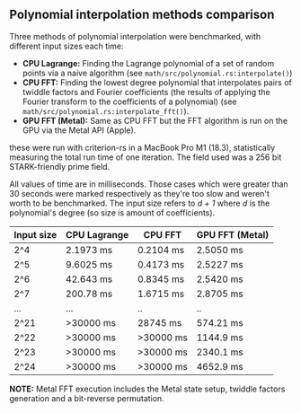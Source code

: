 ## Polynomial interpolation methods comparison

Three methods of polynomial interpolation were benchmarked, with different input sizes each time:

- **CPU Lagrange:** Finding the Lagrange polynomial of a set of random points via a naive algorithm (see `math/src/polynomial.rs:interpolate()`)
- **CPU FFT:** Finding the lowest degree polynomial that interpolates pairs of twiddle factors and Fourier coefficients (the results of applying the Fourier transform to the coefficients of a polynomial) (see `math/src/polynomial.rs:interpolate_fft()`).
- **GPU FFT (Metal):** Same as CPU FFT but the FFT algorithm is run on the GPU via the Metal API (Apple).

these were run with criterion-rs in a MacBook Pro M1 (18.3), statistically measuring the total run time of one iteration. The field used was a 256 bit STARK-friendly prime field.

All values of time are in milliseconds. Those cases which were greater than 30 seconds were marked respectively as they're too slow and weren't worth to be benchmarked. The input size refers to *d + 1* where *d* is the polynomial's degree (so size is amount of coefficients).

| Input size | CPU Lagrange | CPU FFT   | GPU FFT (Metal) |
|------------|--------------|-----------|-----------------|
| 2^4        | 2.1973 ms    | 0.2104 ms | 2.5050 ms       |
| 2^5        | 9.6025 ms    | 0.4173 ms | 2.5227 ms       |
| 2^6        | 42.643 ms    | 0.8345 ms | 2.5420 ms       |
| 2^7        | 200.78 ms    | 1.6715 ms | 2.8705 ms       |
| ...        | ...          | ..        | ..              |
| 2^21       | >30000 ms    | 28745  ms | 574.21 ms       |
| 2^22       | >30000 ms    | >30000 ms | 1144.9 ms       |
| 2^23       | >30000 ms    | >30000 ms | 2340.1 ms       |
| 2^24       | >30000 ms    | >30000 ms | 4652.9 ms       |

**NOTE:** Metal FFT execution includes the Metal state setup, twiddle factors generation and a bit-reverse permutation.
